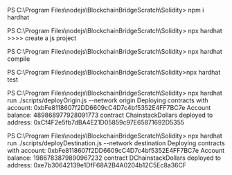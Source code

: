 PS C:\Program Files\nodejs\BlockchainBridgeScratch\Solidity> npm i hardhat

PS C:\Program Files\nodejs\BlockchainBridgeScratch\Solidity> npx hardhat >>>> create a js project

PS C:\Program Files\nodejs\BlockchainBridgeScratch\Solidity> npx hardhat compile

PS C:\Program Files\nodejs\BlockchainBridgeScratch\Solidity>npx hardhat test

PS C:\Program Files\nodejs\BlockchainBridgeScratch\Solidity> npx hardhat run ./scripts/deployOrigin.js --network origin
Deploying contracts with account: 0xbFe8118607f2DD6609cC4D7c4bf5352E4FF7BC7e
Account balance: 489868977928091773
contract ChainstackDollars deployed to address: 0xCf4F2e5fb7dBA4E21D05859c97E65871692D5355

PS C:\Program Files\nodejs\BlockchainBridgeScratch\Solidity> npx hardhat run ./scripts/deployDestination.js --network destination
Deploying contracts with account: 0xbFe8118607f2DD6609cC4D7c4bf5352E4FF7BC7e
Account balance: 1986783879890967232
contract DChainstackDollars deployed to address: 0xe7b30642139e1DfF68A2B4A0204b12C5Ec8a36CF
